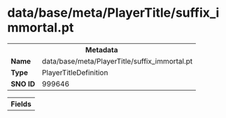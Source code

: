 <h1>data/base/meta/PlayerTitle/suffix_immortal.pt</h1><table><tr><th colspan="100%">Metadata</th></tr><tr><td><b>Name</b></td><td>data/base/meta/PlayerTitle/suffix_immortal.pt</td></tr><tr><td><b>Type</b></td><td>PlayerTitleDefinition</td></tr><tr><td><b>SNO ID</b></td><td>999646</td></tr></table>

<table><tr><th colspan="100%">Fields</th></tr></table>

